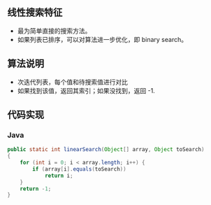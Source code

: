 
## 线性搜索特征
- 最为简单直接的搜索方法。
- 如果列表已排序，可以对算法进一步优化，即 binary search。

## 算法说明
- 次迭代列表，每个值和待搜索值进行对比
- 如果找到该值，返回其索引；如果没找到，返回 -1.

## 代码实现

### Java

```java
public static int linearSearch(Object[] array, Object toSearch)
{
    for (int i = 0; i < array.length; i++) {
        if (array[i].equals(toSearch))
            return i;
    }
    return -1;
}
```
